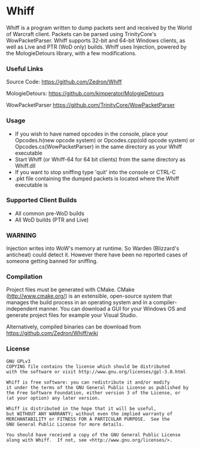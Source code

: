 # Whiff
   Whiff is a program written to dump packets sent and received by
   the World of Warcraft client. Packets can be parsed using
   TrinityCore's WowPacketParser. Whiff supports 32-bit and 64-bit
   Windows clients, as well as Live and PTR (WoD only) builds.
   Whiff uses Injection, powered by the  MologieDetours library,
   with a few modifications.

### Useful Links
Source Code:
   https://github.com/Zedron/Whiff

MologieDetours:
   https://github.com/kimperator/MologieDetours
   
WowPacketParser
   https://github.com/TrinityCore/WowPacketParser

### Usage
 - If you wish to have named opcodes in the console, place your
    Opcodes.h(new opcode system) or Opcodes.cpp(old opcode system) or
    Opcodes.cs(WowPacketParser) in the same directory as your Whiff executable
 - Start Whiff (or Whiff-64 for 64 bit clients) from the same directory as Whiff.dll
 - If you want to stop sniffing type 'quit' into the console or CTRL-C
 - .pkt file containing the dumped packets is located where the
       Whiff executable is

### Supported Client Builds
 - All common pre-WoD builds
 - All WoD builds (PTR and Live)

### WARNING
 Injection writes into WoW's memory at runtime. So Warden (Blizzard's anticheat)
 could detect it. However there have been no reported cases of someone
 getting banned for sniffing.

### Compilation  
 Project files must be generated with CMake.
 CMake (http://www.cmake.org/) is an extensible, open-source
 system that manages the build process in an operating system
 and in a compiler-independent manner. You can download a GUI
 for your Windows OS and generate project files for example
 your Visual Studio.
 
 Alternatively, compiled binaries can be download from https://github.com/Zedron/Whiff/wiki
    
### License
    GNU GPLv3
    COPYING file contains the license which should be distributed
    with the software or visit http://www.gnu.org/licenses/gpl-3.0.html

    Whiff is free software: you can redistribute it and/or modify
    it under the terms of the GNU General Public License as published by
    the Free Software Foundation, either version 3 of the License, or
    (at your option) any later version.

    Whiff is distributed in the hope that it will be useful,
    but WITHOUT ANY WARRANTY; without even the implied warranty of
    MERCHANTABILITY or FITNESS FOR A PARTICULAR PURPOSE.  See the
    GNU General Public License for more details.

    You should have received a copy of the GNU General Public License
    along with Whiff.  If not, see <http://www.gnu.org/licenses/>.
